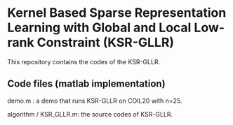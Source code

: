 # Kernel Based Sparse Representation Learning with Global and Local Low-rank Constraint (KSR-GLLR)

This repository contains the codes of the KSR-GLLR.

## Code files (matlab implementation)

demo.m : a demo that runs KSR-GLLR on COIL20 with n=25.

algorithm / KSR_GLLR.m: the source codes of KSR-GLLR.